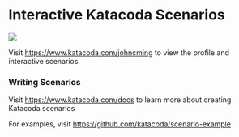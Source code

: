 # Interactive Katacoda Scenarios

[![](http://shields.katacoda.com/katacoda/johncming/count.svg)](https://www.katacoda.com/johncming "Get your profile on Katacoda.com")

Visit https://www.katacoda.com/johncming to view the profile and interactive scenarios

### Writing Scenarios
Visit https://www.katacoda.com/docs to learn more about creating Katacoda scenarios

For examples, visit https://github.com/katacoda/scenario-example
